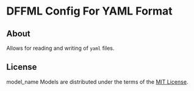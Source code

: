 # DFFML Config For YAML Format

## About

Allows for reading and writing of ``yaml`` files.

## License

model_name Models are distributed under the terms of the
[MIT License](LICENSE).
